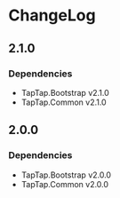 # ChangeLog

## 2.1.0

### Dependencies

* TapTap.Bootstrap v2.1.0
* TapTap.Common v2.1.0

## 2.0.0

### Dependencies

* TapTap.Bootstrap v2.0.0
* TapTap.Common v2.0.0

